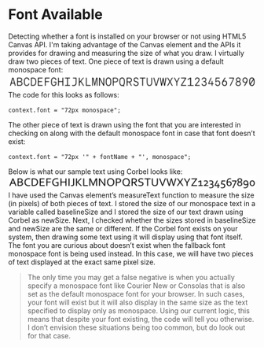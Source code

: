 # Font Available
Detecting whether a font is installed on your browser or not using HTML5 Canvas API. 
I'm taking advantage of the Canvas element and the APIs it provides for drawing and measuring the size of what you draw.
I virtually draw two pieces of text. One piece of text is drawn using a default monospace font:
![Text with monospace font](https://raw.githubusercontent.com/anilkaundal/font-available/main/Images/Gravitica%20Mono.png)
The code for this looks as follows:
```
context.font = "72px monospace";
```
The other piece of text is drawn using the font that you are interested in checking on along with the default monospace font in case that font doesn’t exist:
```
context.font = "72px '" + fontName + "', monospace";
```
Below is what our sample text using Corbel looks like:
![Text with corbel font](https://raw.githubusercontent.com/anilkaundal/font-available/main/Images/Corbel.png)
I have used the Canvas element’s measureText function to measure the size (in pixels) of both pieces of text. 
I stored the size of our monospace text in a variable called baselineSize and I stored the size of our text drawn using Corbel as newSize.
Next, I checked whether the sizes stored in baselineSize and newSize are the same or different. If the Corbel font exists on your system, then drawing some text using 
it will display using that font itself. The font you are curious about doesn’t exist when the fallback font monospace font is being used instead. In this case,
we will have two pieces of text displayed at the exact same pixel size.

> The only time you may get a false negative is when you actually specify a monospace font like Courier New or Consolas that is also set as the default 
monospace font for your browser. In such cases, your font will exist but it will also display in the same size as the text specified to display only as monospace. 
Using our current logic, this means that despite your font existing, the code will tell you otherwise. I don’t envision these situations being too common, 
but do look out for that case.
